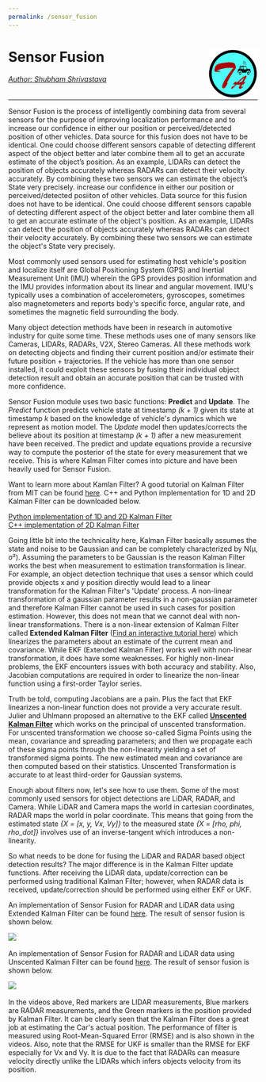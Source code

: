 ```yaml
---
permalink: /sensor_fusion
---
```


# Sensor Fusion <a href="../../index.html"><img style="float: right;" src="/img/logo_circle.png" height="100" width="100">

###### Author: *[Shubham Shrivastava](http://www.towardsautonomy.com/#shubham)*   

---

Sensor Fusion is the process of intelligently combining data from several sensors for the purpose of improving localization performance and to increase our confidence in either our position or perceived/detected position of other vehicles. Data source for this fusion does not have to be identical. One could choose different sensors capable of detecting different aspect of the object better and later combine them all to get an accurate estimate of the object’s position. As an example, LIDARs can detect the position of objects accurately whereas RADARs can detect their velocity accurately. By combining these two sensors we can estimate the object’s State very precisely. increase our confidence in either our position or perceived/detected posiiton of other vehicles. Data source for this fusion does not have to be identical. One could choose different sensors capable of detecting different aspect of the object better and later combine them all to get an accurate estimate of the object's position. As an example, LIDARs can detect the position of objects accurately whereas RADARs can detect their velocity accurately. By combining these two sensors we can estimate the object's State very precisely.

Most commonly used sensors used for estimating host vehicle's position and localize itself are Global Positioning System (GPS) and Inertial Measurement Unit (IMU) wherein the GPS provides position information and the IMU provides information about its linear and angular movement. IMU's typically uses a combination of accelerometers, gyroscopes, sometimes also magnetometers and reports body's specific force, angular rate, and sometimes the magnetic field surrounding the body.

Many object detection methods have been in research in automotive industry for quite some time. These methods uses one of many sensors like Cameras, LIDARs, RADARs, V2X, Stereo Cameras. All these methods work on detecting objects and finding their current position and/or estimate their future position + trajectories. If the vehicle has more than one sensor installed, it could exploit these sensors by fusing their individual object detection result and obtain an accurate position that can be trusted with more confidence.

Sensor Fusion module uses two basic functions: **Predict** and **Update**. The *Predict* function predicts vehicle state at timestamp *(k + 1)* given its state at timestamp *k* based on the knowledge of vehicle's dynamics which we represent as motion model. The *Update* model then updates/corrects the believe about its position at timestamp *(k + 1)* after a new measurement have been received. The predict and update equations provide a recursive way to compute the posterior of the state for every measurement that we receive. This is where Kalman Filter comes into picture and have been heavily used for Sensor Fusion.

Want to learn more about Kamlan Filter? A good tutorial on Kalman Filter from MIT can be found [here](http://web.mit.edu/kirtley/kirtley/binlustuff/literature/control/Kalman%20filter.pdf). C++ and Python implementation for 1D and 2D Kalman Filter can be downloaded below.

[Python implementation of 1D and 2D Kalman Filter](https://github.com/towardsautonomy/towardsautonomy.github.io/tree/master/projects/kf_python)   
[C++ implementation of 2D Kalman Filter](https://github.com/towardsautonomy/towardsautonomy.github.io/tree/master/projects/kf_cpp)

Going little bit into the technicality here, Kalman Filter basically assumes the state and noise to be Gaussian and can be completely characterized by N(μ, σ²). Assuming the parameters to be Gaussian is the reason Kalman Filter works the best when measurement to estimation transformation is linear. For example, an object detection technique that uses a sensor which could provide objects x and y position directly would lead to a linear transformation for the Kalman Filter's 'Update' process. A non-linear transformation of a gaussian parameter results in a non-gaussian parameter and therefore Kalman Filter cannot be used in such cases for position estimation. However, this does not mean that we cannot deal with non-linear transformations. There is a non-linear extension of Kalman Filter called **Extended Kalman Filter** ([Find an interactive tutorial here](https://home.wlu.edu/~levys/kalman_tutorial/)) which linearizes the parameters about an estimate of the current mean and covariance. While EKF (Extended Kalman Filter) works well with non-linear transformation, it does have some weaknesses. For highly non-linear problems, the EKF encounters issues with both accuracy and stability. Also, Jacobian computations are required in order to linearize the non-linear function using a first-order Taylor series.

Truth be told, computing Jacobians are a pain. Plus the fact that EKF linearizes a non-linear function does not provide a very accurate result. Julier and Uhlmann proposed an alternative to the EKF called **[Unscented Kalman Filter](https://people.eecs.berkeley.edu/~pabbeel/cs287-fa15/optreadings/JulierUhlmann-UKF.pdf)** which works on the principal of unscented transformation. For unscented transformation we choose so-called Sigma Points using the mean, covariance and spreading parameters; and then we propagate each of these sigma points through the non-linearity yielding a set of transformed sigma points. The new estimated mean and covariance are then computed based on their statistics. Unscented Transformation is accurate to at least third-order for Gaussian systems.

Enough about filters now, let's see how to use them. Some of the most commonly used sensors for object detections are LiDAR, RADAR, and Camera. While LiDAR and Camera maps the world in cartesian coordinates, RADAR maps the world in polar coordinate. This means that going from the estimated state *{X = [x, y, Vx, Vy]}* to the measured state *{X = [rho, phi, rho_dot]}* involves use of an inverse-tangent which introduces a non-linearity.

So what needs to be done for fusing the LiDAR and RADAR based object detection results? The major difference is in the Kalman Filter update functions. After receiving the LiDAR data, update/correction can be performed using traditional Kalman Filter; however, when RADAR data is received, update/correction should be performed using either EKF or UKF.

An implementation of Sensor Fusion for RADAR and LiDAR data using Extended Kalman Filter can be found [here](https://github.com/towardsautonomy/towardsautonomy.github.io/tree/master/projects/sensor_fusion_ekf). The result of sensor fusion is shown below.

[![](/sensor_fusion/ekf_thumbnail.png)](https://youtu.be/283eQyVcZBc "Sensor Fusion - EKF")

An implementation of Sensor Fusion for RADAR and LiDAR data using Unscented Kalman Filter can be found [here](https://github.com/towardsautonomy/towardsautonomy.github.io/tree/master/projects/sensor_fusion_ukf). The result of sensor fusion is shown below.

[![](/sensor_fusion/ukf_thumbnail.png)](https://youtu.be/6sqc7zZwqv4 "Sensor Fusion - UKF")

In the videos above, Red markers are LIDAR measurements, Blue markers are RADAR measurements, and the Green markers is the position provided by Kalman Filter. It can be clearly seen that the Kalman Filter does a great job at estimating the Car's actual position. The performance of filter is measured using Root-Mean-Squared Error (RMSE) and is also shown in the videos. Also, note that the RMSE for UKF is smaller than the RMSE for EKF especially for Vx and Vy. It is due to the fact that RADARs can measure velocity directly unlike the LIDARs which infers objects velocity from its position.